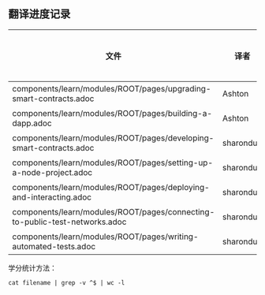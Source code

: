 ## 翻译进度记录


| 文件                                                                |  译者    | 认领时间 | 完成时间 |   校对人 | 校对时间 |  学分 | 校对学分 |
| --------------------------------------------------------------------| --------|----------|---------|----------|-------   | ------|------|
| components/learn/modules/ROOT/pages/upgrading-smart-contracts.adoc  |  Ashton |2020/7/21 |  2020/8/4    | Tiny熊  |         | xxx |           |
| components/learn/modules/ROOT/pages/building-a-dapp.adoc            |  Ashton |2020/8/7 |      | Tiny熊  |         | xxx |           |
| components/learn/modules/ROOT/pages/developing-smart-contracts.adoc  |  sharonduu |2020/7/21 |2020/8/2  | Tiny熊  |         | xxx |        |
| components/learn/modules/ROOT/pages/setting-up-a-node-project.adoc  |  sharonduu |2020/8/2 |  2020/8/8 | Tiny熊  |         | xxx |        |
| components/learn/modules/ROOT/pages/deploying-and-interacting.adoc |  sharonduu |2020/8/2 |   2020/8/10 | Tiny熊  |         | xxx |        |
| components/learn/modules/ROOT/pages/connecting-to-public-test-networks.adoc |  sharonduu |2020/8/11 |   | Tiny熊  |         | xxx |        |
| components/learn/modules/ROOT/pages/writing-automated-tests.adoc |  sharonduu |2020/8/11 |    | Tiny熊  |         | xxx |        |


学分统计方法：
```
cat filename | grep -v ^$ | wc -l
```
